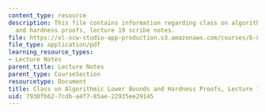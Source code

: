 ```yaml
---
content_type: resource
description: This file contains information regarding class on algorithmic lower bounds
  and hardness proofs, lecture 19 scribe notes.
file: https://ol-ocw-studio-app-production.s3.amazonaws.com/courses/6-890-algorithmic-lower-bounds-fun-with-hardness-proofs-fall-2014/7930fb627cdba4f785ae22935ee29145_MIT6_890F14_Lec19.pdf
file_type: application/pdf
learning_resource_types:
- Lecture Notes
parent_title: Lecture Notes
parent_type: CourseSection
resourcetype: Document
title: Class on Algorithmic Lower Bounds and Hardness Proofs, Lecture 19 Scribe Notes
uid: 7930fb62-7cdb-a4f7-85ae-22935ee29145
---
```

